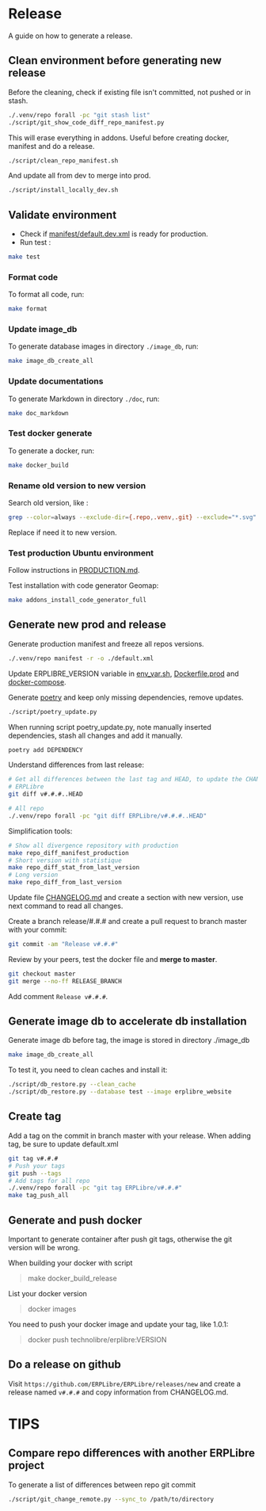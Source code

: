 # Release

A guide on how to generate a release.

## Clean environment before generating new release

Before the cleaning, check if existing file isn't committed, not pushed or in stash.

```bash
./.venv/repo forall -pc "git stash list"
./script/git_show_code_diff_repo_manifest.py
```

This will erase everything in addons. Useful before creating docker, manifest and do a release.

```bash
./script/clean_repo_manifest.sh
```

And update all from dev to merge into prod.

```bash
./script/install_locally_dev.sh
```

## Validate environment

- Check if [manifest/default.dev.xml](../manifest/default.dev.xml) is ready for production.
- Run test :

```bash
make test
```

### Format code

To format all code, run:

```bash
make format
```

### Update image_db

To generate database images in directory `./image_db`, run:

```bash
make image_db_create_all
```

### Update documentations

To generate Markdown in directory `./doc`, run:

```bash
make doc_markdown
```

### Test docker generate

To generate a docker, run:

```bash
make docker_build
```

### Rename old version to new version

Search old version, like :
```bash
grep --color=always --exclude-dir={.repo,.venv,.git} --exclude="*.svg" -nri v1.2.0
```

Replace if need it to new version.

### Test production Ubuntu environment

Follow instructions in [PRODUCTION.md](./PRODUCTION.md).

Test installation with code generator Geomap:

```bash
make addons_install_code_generator_full
```

## Generate new prod and release

Generate production manifest and freeze all repos versions.

```bash
./.venv/repo manifest -r -o ./default.xml
```

Update ERPLIBRE_VERSION variable in [env_var.sh](../env_var.sh), [Dockerfile.prod](../docker/Dockerfile.prod.pkg) and [docker-compose](../docker-compose.yml).

Generate [poetry](./POETRY.md) and keep only missing dependencies, remove updates.

```bash
./script/poetry_update.py
```

When running script poetry_update.py, note manually inserted dependencies, stash all changes and add it manually.

```bash
poetry add DEPENDENCY
```

Understand differences from last release:

```bash
# Get all differences between the last tag and HEAD, to update the CHANGELOG.md
# ERPLibre
git diff v#.#.#..HEAD

# All repo
./.venv/repo forall -pc "git diff ERPLibre/v#.#.#..HEAD"
```

Simplification tools:

```bash
# Show all divergence repository with production
make repo_diff_manifest_production
# Short version with statistique
make repo_diff_stat_from_last_version
# Long version
make repo_diff_from_last_version
```

Update file [CHANGELOG.md](../CHANGELOG.md) and create a section with new version, use next command to read all changes.

Create a branch release/#.#.# and create a pull request to branch master with your commit:

```bash
git commit -am "Release v#.#.#"
```

Review by your peers, test the docker file and **merge to master**.

```bash
git checkout master
git merge --no-ff RELEASE_BRANCH
```

Add comment `Release v#.#.#`.

## Generate image db to accelerate db installation

Generate image db before tag, the image is stored in directory ./image_db

```bash
make image_db_create_all
```

To test it, you need to clean caches and install it:

```bash
./script/db_restore.py --clean_cache
./script/db_restore.py --database test --image erplibre_website
```

## Create tag

Add a tag on the commit in branch master with your release. When adding tag, be sure to update default.xml

```bash
git tag v#.#.#
# Push your tags
git push --tags
# Add tags for all repo
./.venv/repo forall -pc "git tag ERPLibre/v#.#.#"
make tag_push_all
```

## Generate and push docker

Important to generate container after push git tags, otherwise the git version will be wrong.

When building your docker with script
> make docker_build_release

List your docker version
> docker images

You need to push your docker image and update your tag, like 1.0.1:
> docker push technolibre/erplibre:VERSION

## Do a release on github

Visit `https://github.com/ERPLibre/ERPLibre/releases/new` and create a release named `v#.#.#` and copy information from CHANGELOG.md.

# TIPS

## Compare repo differences with another ERPLibre project

To generate a list of differences between repo git commit

```bash
./script/git_change_remote.py --sync_to /path/to/directory
```
